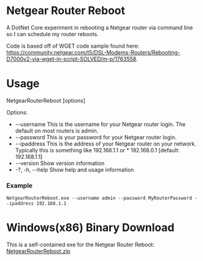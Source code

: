 ﻿# Netgear Router Reboot
A DotNet Core experiment in rebooting a Netgear router via command line so I can schedule my router reboots. 

Code is based off of WGET code sample found here: https://community.netgear.com/t5/DSL-Modems-Routers/Rebooting-D7000v2-via-wget-in-script-SOLVED/m-p/1763558.

# Usage
  NetgearRouterReboot [options]

Options:
  * --username <username>      This is the username for your Netgear router login. The default on most routers is admin.
  * --password <password>      This is your password for your Netgear router login.
  * --ipaddress <ipaddress>    This is the address of your Netgear router on your network. Typically this is something like 192.168.1.1 or * 192.168.0.1 [default: 192.168.1.1]
  * --version                  Show version information
  * -?, -h, --help             Show help and usage information
  
  ### Example
  `NetgearRouterReboot.exe --username admin --password MyRouterPassword --ipaddress 192.168.1.1`
  
  # Windows(x86) Binary Download
  This is a self-contained exe for the Netgear Router Reboot: [NetgearRouterReboot.zip](https://drive.google.com/file/d/1EDlEAjJKgskf1HnSpSdaUKcDNHSzUlKc/view?usp=sharing)
  